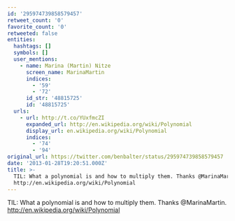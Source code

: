```yaml
---
id: '295974739858579457'
retweet_count: '0'
favorite_count: '0'
retweeted: false
entities:
  hashtags: []
  symbols: []
  user_mentions:
    - name: Marina (Martin) Nitze
      screen_name: MarinaMartin
      indices:
        - '59'
        - '72'
      id_str: '48815725'
      id: '48815725'
  urls:
    - url: http://t.co/YUxfmcZI
      expanded_url: http://en.wikipedia.org/wiki/Polynomial
      display_url: en.wikipedia.org/wiki/Polynomial
      indices:
        - '74'
        - '94'
original_url: https://twitter.com/benbalter/status/295974739858579457
date: '2013-01-28T19:20:51.000Z'
title: >-
  TIL: What a polynomial is and how to multiply them. Thanks @MarinaMartin.
  http://en.wikipedia.org/wiki/Polynomial
---
```


TIL: What a polynomial is and how to multiply them. Thanks @MarinaMartin. http://en.wikipedia.org/wiki/Polynomial